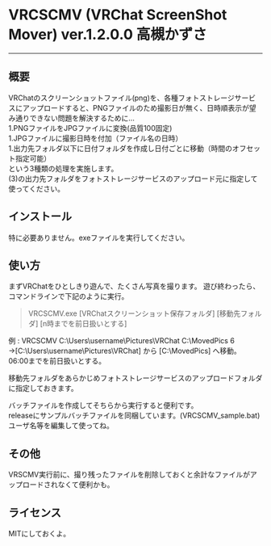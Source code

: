# VRCSCMV (VRChat ScreenShot Mover) ver.1.2.0.0	高槻かずさ
----------------------------------------------------------

## 概要
VRChatのスクリーンショットファイル(png)を、各種フォトストレージサービスにアップロードすると、PNGファイルのため撮影日が無く、日時順表示が望み通りできない問題を解決するために…  
1.PNGファイルをJPGファイルに変換(品質100固定)  
1.JPGファイルに撮影日時を付加（ファイル名の日時）  
1.出力先フォルダ以下に日付フォルダを作成し日付ごとに移動（時間のオフセット指定可能）  
という3種類の処理を実施します。  
(3)の出力先フォルダをフォトストレージサービスのアップロード元に指定して使ってください。

## インストール
特に必要ありません。exeファイルを実行してください。

## 使い方
まずVRChatをひとしきり遊んで、たくさん写真を撮ります。
遊び終わったら、コマンドラインで下記のように実行。

> VRCSCMV.exe [VRChatスクリーンショット保存フォルダ] [移動先フォルダ] [n時までを前日扱いとする]

例 : VRCSCMV C:\\Users\\username\\Pictures\\VRChat C:\\MovedPics 6  
→[C:\\Users\\username\\Pictures\\VRChat] から [C:\\MovedPics] へ移動。 06:00までを前日扱いとする。  
  
移動先フォルダをあらかじめフォトストレージサービスのアップロードフォルダに指定しておきます。  

バッチファイルを作成してそちらから実行すると便利です。  
releaseにサンプルバッチファイルを同梱しています。(VRCSCMV_sample.bat)  
ユーザ名等を編集して使ってね。

## その他
VRSCMV実行前に、撮り残ったファイルを削除しておくと余計なファイルがアップロードされなくて便利かも。  

## ライセンス
MITにしておくよ。
